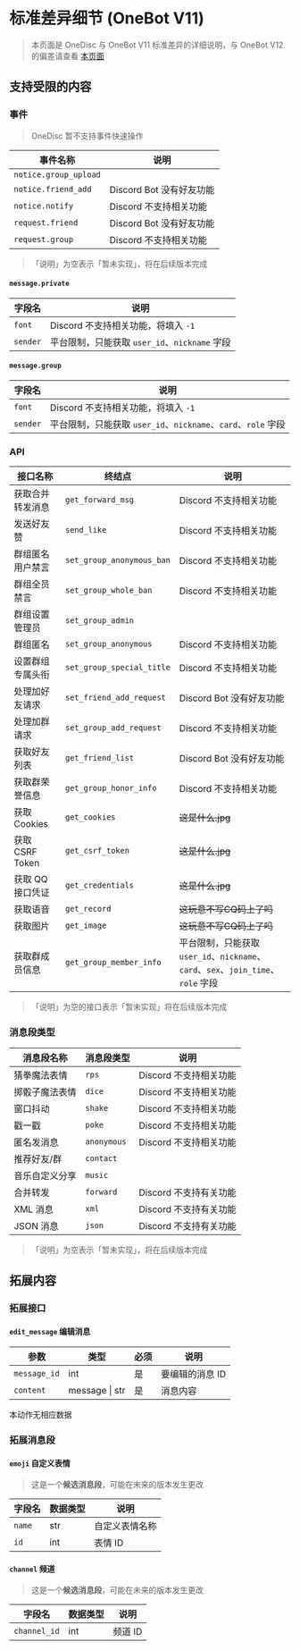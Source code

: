# 标准差异细节 (OneBot V11)

> 本页面是 OneDisc 与 OneBot V11 标准差异的详细说明，与 OneBot V12 的偏差请查看 [本页面][1]

[1]: differences.md

## 支持受限的内容

### 事件

> OneDisc 暂不支持事件快速操作

| 事件名称               | 说明             |
|------------------------|------------------|
| `notice.group_upload`  | |
| `notice.friend_add`    | Discord Bot 没有好友功能 |
| `notice.notify`        | Discord 不支持相关功能 |
| `request.friend`       | Discord Bot 没有好友功能 |
| `request.group`        | Discord 不支持相关功能 |

> 「说明」为空表示「暂未实现」，将在后续版本完成  

#### `message.private`

| 字段名     | 说明                                          |
|------------|-----------------------------------------------|
| `font`     | Discord 不支持相关功能，将填入 `-1`           |
| `sender`   | 平台限制，只能获取 `user_id`、`nickname` 字段 |

#### `message.group`


| 字段名     | 说明                                          |
|------------|-----------------------------------------------|
| `font`     | Discord 不支持相关功能，将填入 `-1`           |
| `sender`   | 平台限制，只能获取 `user_id`、`nickname`、`card`、`role` 字段 |

### API

| 接口名称         | 终结点                    | 说明                     |
|------------------|---------------------------|--------------------------|
| 获取合并转发消息 | `get_forward_msg`         | Discord 不支持相关功能   |
| 发送好友赞       | `send_like`               | Discord 不支持相关功能   |
| 群组匿名用户禁言 | `set_group_anonymous_ban` | Discord 不支持相关功能   |
| 群组全员禁言     | `set_group_whole_ban`     | Discord 不支持相关功能   |
| 群组设置管理员   | `set_group_admin`         |                          |
| 群组匿名         | `set_group_anonymous`     | Discord 不支持相关功能   |
| 设置群组专属头衔 | `set_group_special_title` | Discord 不支持相关功能   |
| 处理加好友请求   | `set_friend_add_request`  | Discord Bot 没有好友功能 |
| 处理加群请求     | `set_group_add_request`   | Discord 不支持相关功能   |
| 获取好友列表     | `get_friend_list`         | Discord Bot 没有好友功能 |
| 获取群荣誉信息   | `get_group_honor_info`    | Discord 不支持相关功能   |
| 获取 Cookies     | `get_cookies`             | ~~这是什么.jpg~~         |
| 获取 CSRF Token  | `get_csrf_token`          | ~~这是什么.jpg~~         |
| 获取 QQ 接口凭证 | `get_credentials`         | ~~这是什么.jpg~~         |
| 获取语音         | `get_record`              | ~~这玩意不写CQ码上了吗~~ |
| 获取图片         | `get_image`               | ~~这玩意不写CQ码上了吗~~ |
| 获取群成员信息   | `get_group_member_info`   | 平台限制，只能获取 `user_id`、`nickname`、`card`、`sex`、`join_time`、`role` 字段 |

> 「说明」为空的接口表示「暂未实现」将在后续版本完成


### 消息段类型

| 消息段名称     | 消息段类型  | 说明                   |
|----------------|-------------|------------------------|
| 猜拳魔法表情   | `rps`       | Discord 不支持相关功能 |
| 掷骰子魔法表情 | `dice`      | Discord 不支持相关功能 |
| 窗口抖动       | `shake`     | Discord 不支持相关功能 |
| 戳一戳         | `poke`      | Discord 不支持相关功能 |
| 匿名发消息     | `anonymous` | Discord 不支持相关功能 |
| 推荐好友/群    | `contact`   |                        |
| 音乐自定义分享 | `music`     |                        |
| 合并转发       | `forward`   | Discord 不支持有关功能 |
| XML 消息       | `xml`       | Discord 不支持有关功能 |
| JSON 消息      | `json`      | Discord 不支持有关功能 |

> 「说明」为空表示「暂未实现」，将在后续版本完成  

## 拓展内容

### 拓展接口

#### `edit_message` 编辑消息

| 参数         | 类型           | 必须 | 说明                |
|--------------|----------------|------|---------------------|
| `message_id` | int            | 是   | 要编辑的消息 ID     |
| `content`    | message \| str | 是   | 消息内容            |

本动作无相应数据

### 拓展消息段

#### `emoji` 自定义表情

> 这是一个**候选消息段**，可能在未来的版本发生更改

| 字段名      | 数据类型    | 说明                      |
|-------------|-------------|---------------------------|
| `name`      | str         | 自定义表情名称            |
| `id`        | int         | 表情 ID                   |

#### `channel` 频道


> 这是一个**候选消息段**，可能在未来的版本发生更改

| 字段名       | 数据类型    | 说明                      |
|--------------|-------------|---------------------------|
| `channel_id` | int         | 频道 ID                   |

